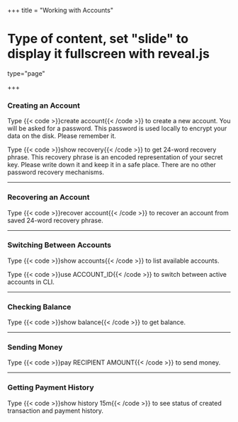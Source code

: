 +++
title = "Working with Accounts"
# Type of content, set "slide" to display it fullscreen with reveal.js
type="page"

+++

### Creating an Account

Type {{< code >}}create account{{< /code >}} to create a new account. You will be asked for a password. This password is used locally to encrypt your data on the disk. Please remember it.

Type {{< code >}}show recovery{{< /code >}} to get 24-word recovery phrase. This recovery phrase is an encoded representation of your secret key. Please write down it and keep it in a safe place. There are no other password recovery mechanisms.

___

### Recovering an Account

Type {{< code >}}recover account{{< /code >}} to recover an account from saved 24-word recovery phrase.

___

### Switching Between Accounts

Type {{< code >}}show accounts{{< /code >}} to list available accounts.

Type {{< code >}}use ACCOUNT_ID{{< /code >}} to switch between active accounts in CLI.

___


### Checking Balance

Type {{< code >}}show balance{{< /code >}} to get balance.

___

### Sending Money

Type {{< code >}}pay RECIPIENT AMOUNT{{< /code >}} to send money.

___

### Getting Payment History

Type {{< code >}}show history 15m{{< /code >}} to see status of created transaction and payment history.
